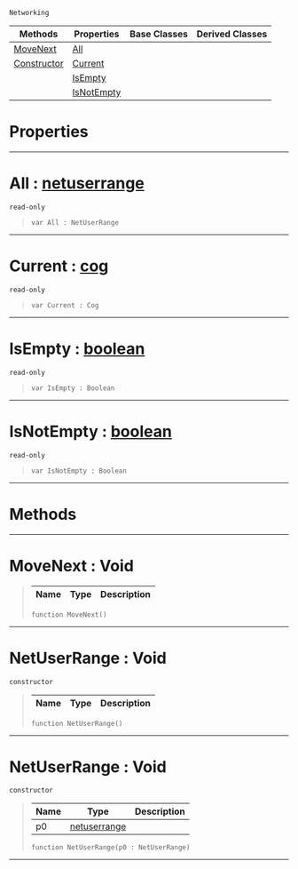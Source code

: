  `Networking`

|Methods|Properties|Base Classes|Derived Classes|
|---|---|---|---|
|[ MoveNext](https://github.com/ZilchEngine/ZilchDocs/blob/master/code_reference/class_reference/netuserrange.markdown#movenext-void)|[ All](https://github.com/ZilchEngine/ZilchDocs/blob/master/code_reference/class_reference/netuserrange.markdown#all-zilch-engine-document)| | |
|[ Constructor](https://github.com/ZilchEngine/ZilchDocs/blob/master/code_reference/class_reference/netuserrange.markdown#netuserrange-void)|[ Current](https://github.com/ZilchEngine/ZilchDocs/blob/master/code_reference/class_reference/netuserrange.markdown#current-zilch-engine-docu)| | |
| |[ IsEmpty](https://github.com/ZilchEngine/ZilchDocs/blob/master/code_reference/class_reference/netuserrange.markdown#isempty-zilch-engine-docu)| | |
| |[ IsNotEmpty](https://github.com/ZilchEngine/ZilchDocs/blob/master/code_reference/class_reference/netuserrange.markdown#isnotempty-zilch-engine-d)| | |


 #  Properties


---  
 #  All : [netuserrange](https://github.com/ZilchEngine/ZilchDocs/blob/master/code_reference/class_reference/netuserrange.markdown)

 `read-only`

> 
> ``` lang=cpp, name=Nada
> var All : NetUserRange


---  
 #  Current : [cog](https://github.com/ZilchEngine/ZilchDocs/blob/master/code_reference/class_reference/cog.markdown)

 `read-only`

> 
> ``` lang=cpp, name=Nada
> var Current : Cog


---  
 #  IsEmpty : [boolean](https://github.com/ZilchEngine/ZilchDocs/blob/master/code_reference/nada_base_types/boolean.markdown)

 `read-only`

> 
> ``` lang=cpp, name=Nada
> var IsEmpty : Boolean


---  
 #  IsNotEmpty : [boolean](https://github.com/ZilchEngine/ZilchDocs/blob/master/code_reference/nada_base_types/boolean.markdown)

 `read-only`

> 
> ``` lang=cpp, name=Nada
> var IsNotEmpty : Boolean


---  
 #  Methods


---  
 #  MoveNext : Void

> 
> |Name|Type|Description|
> |---|---|---|
> ``` lang=cpp, name=Nada
> function MoveNext()
> ``` 


---  
 #  NetUserRange : Void

 `constructor`

> 
> |Name|Type|Description|
> |---|---|---|
> ``` lang=cpp, name=Nada
> function NetUserRange()
> ``` 


---  
 #  NetUserRange : Void

 `constructor`

> 
> |Name|Type|Description|
> |---|---|---|
> |p0|[netuserrange](https://github.com/ZilchEngine/ZilchDocs/blob/master/code_reference/class_reference/netuserrange.markdown)| |
> ``` lang=cpp, name=Nada
> function NetUserRange(p0 : NetUserRange)
> ``` 


---  
 

 